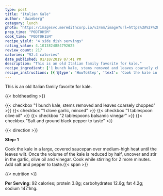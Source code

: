 ```yaml
---
type: post
title: "Italian Kale"
author: "dwieberg"
category: lunch
photo: "https://imagesvc.meredithcorp.io/v3/mm/image?url=https%3A%2F%2Fimages.media-allrecipes.com%2Fuserphotos%2F422796.jpg"
prep_time: "P0DT0H5M"
cook_time: "P0DT0H15M"
recipe_yield: "4 side dish servings"
rating_value: 4.1013824884792625
review_count: 217
calories: "92.4 calories"
date_published: 01/10/2019 07:41 PM
description: "This is an old Italian family favorite for kale."
recipe_ingredient: ['1 bunch kale, stems removed and leaves coarsely chopped', '1 clove garlic, minced', '1 tablespoon olive oil', '2 tablespoons balsamic vinegar', 'Salt and ground black pepper to taste']
recipe_instructions: [{'@type': 'HowToStep', 'text': 'Cook the kale in a large, covered saucepan over medium-high heat until the leaves wilt. Once the volume of the kale is reduced by half, uncover and stir in the garlic, olive oil and vinegar. Cook while stirring for 2 more minutes. Add salt and pepper to taste.\n'}]
---
```


This is an old Italian family favorite for kale. 

{{< boldheading >}}

{{< checkbox "1 bunch kale, stems removed and leaves coarsely chopped" >}}
{{< checkbox "1 clove garlic, minced" >}}
{{< checkbox "1 tablespoon olive oil" >}}
{{< checkbox "2 tablespoons balsamic vinegar" >}}
{{< checkbox "Salt and ground black pepper to taste" >}}


{{< direction >}}

**Step: 1**

Cook the kale in a large, covered saucepan over medium-high heat until the leaves wilt. Once the volume of the kale is reduced by half, uncover and stir in the garlic, olive oil and vinegar. Cook while stirring for 2 more minutes. Add salt and pepper to taste.{{< span >}}

{{< nutrition >}}

**Per Serving:** 92 calories; protein 3.8g; carbohydrates 12.6g; fat 4.2g; sodium 147.1mg.